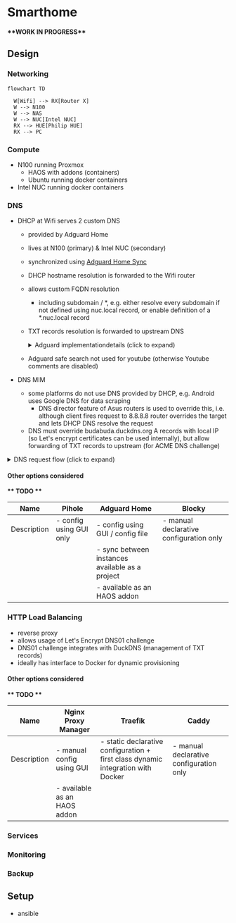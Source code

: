 # Smarthome

**\*\*WORK IN PROGRESS\*\***

## Design

### Networking

```mermaid
flowchart TD

  W[Wifi] --> RX[Router X]
  W --> N100
  W --> NAS
  W --> NUC[Intel NUC]
  RX --> HUE[Philip HUE]
  RX --> PC
```

### Compute

- N100 running Proxmox
  - HAOS with addons (containers)
  - Ubuntu running docker containers
- Intel NUC running docker containers

### DNS

- DHCP at Wifi serves 2 custom DNS
  - provided by Adguard Home
  - lives at N100 (primary) & Intel NUC (secondary)
  - synchronized using [Adguard Home Sync](https://github.com/bakito/adguardhome-sync)
  - DHCP hostname resolution is forwarded to the Wifi router
  - allows custom FQDN resolution
    - including subdomain / *, e.g. either resolve every subdomain if not defined using nuc.local record, or enable definition of a *.nuc.local record
  - TXT records resolution is forwarded to upstream DNS
 
    <details><summary>Adguard implementationdetails (click to expand)</summary>

    Apply custom filtering rules:
     
    ```txt
    # rewrite only A record, keep TXT records being resolved by upstream (i.e at the end duckdns.org)
    budabuda.duckdns.org^$dnsrewrite=192.168.1.7,dnstype=A
    budabudabot.duckdns.org^$dnsrewrite=192.168.1.7,dnstype=A
    ```
    </details>

  - Adguard safe search not used for youtube (otherwise Youtube comments are disabled)
 
- DNS MIM
  - some platforms do not use DNS provided by DHCP, e.g. Android uses Google DNS for data scraping
    - DNS director feature of Asus routers is used to override this, i.e. although client fires request to 8.8.8.8 router overrides the target and lets DHCP DNS resolve the request 
  - DNS must override budabuda.duckdns.org A records with local IP (so Let's encrypt certificates can be used internally), but allow forwarding of TXT records to upstream (for ACME DNS challenge)

<details><summary>DNS request flow (click to expand)</summary>

```mermaid
flowchart TD

  START@{ shape: sm-circ, label: "Small start" }
  RESPECT{Client respects DHCP provided DNS}
  START --> RESPECT

  DNS12{Is primary DNS available?}
  RESPECT -- yes --> DNS12

  DNSD[Override destination DNS at Wifi using DNS Director]
  RESPECT -- no --> DNSD
  DNSD --> DNS12

  DNS1[DNS @N100]
  DNS12 -- yes --> DNS1

  DNS2[DNS @NUC]
  DNS12 -- no --> DNS2
  
  CDNS{is Custom FQDN, e.g. budabuda.duckdns.org}
  DNS1 --> CDNS
  DNS2 --> CDNS

  ISA{Is a A record type request}
  CDNS -- yes --> ISA

  LRESOLVE[Resolve localy]
  ISA -- yes --> LRESOLVE

  UDNS[Resolve at Upstream DNS]
  ISA -- no, e.g. TXT --> UDNS

  DHCPDNS{is hostname from DHCP / IP address}
  CDNS -- no --> DHCPDNS
  DHCPDNS -- no --> UDNS

  WRESOLVE[Resolve at Wifi from DHCP information]
  DHCPDNS -- yes --> WRESOLVE
```

</details>

#### Other options considered

**\*\* TODO \*\***

|Name|Pihole|Adguard Home|Blocky|
|---|---|---|---|
|Description|- config using GUI only|- config using GUI / config file|- manual declarative configuration only|
|||- sync between instances available as a project||
|||- available as an HAOS addon||

### HTTP Load Balancing

- reverse proxy
- allows usage of Let's Encrypt DNS01 challenge
- DNS01 challenge integrates with DuckDNS (management of TXT records)
- ideally has interface to Docker for dynamic provisioning

#### Other options considered

**\*\* TODO \*\***

|Name|Nginx Proxy Manager|Traefik|Caddy|
|---|---|---|---|
|Description|- manual config using GUI|- static declarative configuration + first class dynamic integration with Docker|- manual declarative configuration only|
||- available as an HAOS addon|||

### Services

### Monitoring

### Backup

## Setup

- ansible
